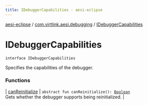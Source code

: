 ```yaml
---
title: IDebuggerCapabilities - aesi-eclipse
---
```


[aesi-eclipse](../../index.html) / [com.virtlink.aesi.debugging](../index.html) / [IDebuggerCapabilities](.)

# IDebuggerCapabilities

`interface IDebuggerCapabilities`

Specifies the capabilities of the debugger.

### Functions

| [canReinitialize](can-reinitialize.html) | `abstract fun canReinitialize(): `[`Boolean`](https://kotlinlang.org/api/latest/jvm/stdlib/kotlin/-boolean/index.html)<br>Gets whether the debugger supports being reinitialized. |

